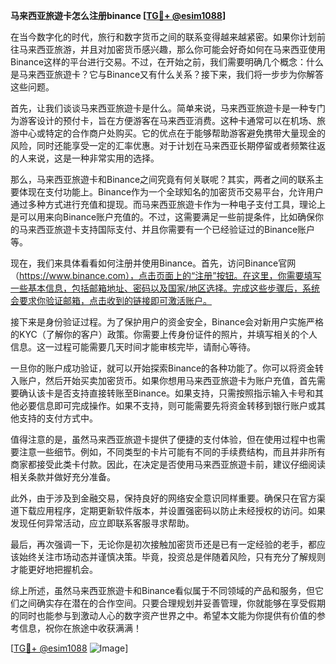 **马来西亚旅遊卡怎么注册binance [[TG💪+ @esim1088](https://t.me/s/esim1088)]**

在当今数字化的时代，旅行和数字货币之间的联系变得越来越紧密。如果你计划前往马来西亚旅游，并且对加密货币感兴趣，那么你可能会好奇如何在马来西亚使用Binance这样的平台进行交易。不过，在开始之前，我们需要明确几个概念：什么是马来西亚旅遊卡？它与Binance又有什么关系？接下来，我们将一步步为你解答这些问题。

首先，让我们谈谈马来西亚旅遊卡是什么。简单来说，马来西亚旅遊卡是一种专门为游客设计的预付卡，旨在方便游客在马来西亚消费。这种卡通常可以在机场、旅游中心或特定的合作商户处购买。它的优点在于能够帮助游客避免携带大量现金的风险，同时还能享受一定的汇率优惠。对于计划在马来西亚长期停留或者频繁往返的人来说，这是一种非常实用的选择。

那么，马来西亚旅遊卡和Binance之间究竟有何关联呢？其实，两者之间的联系主要体现在支付功能上。Binance作为一个全球知名的加密货币交易平台，允许用户通过多种方式进行充值和提现。而马来西亚旅遊卡作为一种电子支付工具，理论上是可以用来向Binance账户充值的。不过，这需要满足一些前提条件，比如确保你的马来西亚旅遊卡支持国际支付、并且你需要有一个已经验证过的Binance账户等。

现在，我们来具体看看如何注册并使用Binance。首先，访问Binance官网（https://www.binance.com），点击页面上的“注册”按钮。在这里，你需要填写一些基本信息，包括邮箱地址、密码以及国家/地区选择。完成这些步骤后，系统会要求你验证邮箱，点击收到的链接即可激活账户。

接下来是身份验证过程。为了保护用户的资金安全，Binance会对新用户实施严格的KYC（了解你的客户）政策。你需要上传身份证件的照片，并填写相关的个人信息。这一过程可能需要几天时间才能审核完毕，请耐心等待。

一旦你的账户成功验证，就可以开始探索Binance的各种功能了。你可以将资金转入账户，然后开始买卖加密货币。如果你想用马来西亚旅遊卡为账户充值，首先需要确认该卡是否支持直接转账至Binance。如果支持，只需按照指示输入卡号和其他必要信息即可完成操作。如果不支持，则可能需要先将资金转移到银行账户或其他支持的支付方式中。

值得注意的是，虽然马来西亚旅遊卡提供了便捷的支付体验，但在使用过程中也需要注意一些细节。例如，不同类型的卡片可能有不同的手续费结构，而且并非所有商家都接受此类卡付款。因此，在决定是否使用马来西亚旅遊卡前，建议仔细阅读相关条款并做好充分准备。

此外，由于涉及到金融交易，保持良好的网络安全意识同样重要。确保只在官方渠道下载应用程序，定期更新软件版本，并设置强密码以防止未经授权的访问。如果发现任何异常活动，应立即联系客服寻求帮助。

最后，再次强调一下，无论你是初次接触加密货币还是已有一定经验的老手，都应该始终关注市场动态并谨慎决策。毕竟，投资总是伴随着风险，只有充分了解规则才能更好地把握机会。

综上所述，虽然马来西亚旅遊卡和Binance看似属于不同领域的产品和服务，但它们之间确实存在潜在的合作空间。只要合理规划并妥善管理，你就能够在享受假期的同时也能参与到激动人心的数字资产世界之中。希望本文能为你提供有价值的参考信息，祝你在旅途中收获满满！

[[TG💪+ @esim1088](https://t.me/s/esim1088) ![Image](https://i.postimg.cc/4NQfJmqS/Snipaste-2025-05-13-00-14-12.png)]